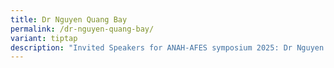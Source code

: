 ```yaml
---
title: Dr Nguyen Quang Bay
permalink: /dr-nguyen-quang-bay/
variant: tiptap
description: "Invited Speakers for ANAH-AFES symposium 2025: Dr Nguyen Quang Bay"
---
```

